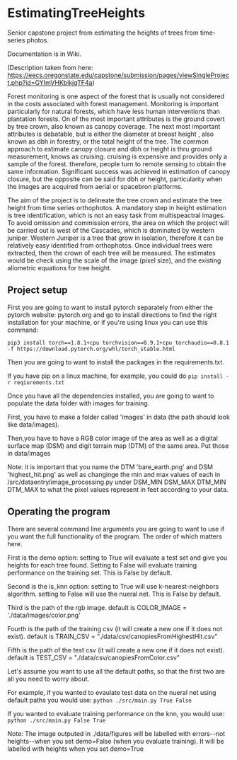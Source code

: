 # EstimatingTreeHeights
Senior capstone project from estimating the heights of trees from time-series photos.

Documentation is in Wiki.

(Description taken from here: https://eecs.oregonstate.edu/capstone/submission/pages/viewSingleProject.php?id=GYImVHKbikjqTF4a)


  Forest monitoring is one aspect of the forest that is usually not considered in the costs associated with forest management. Monitoring is important particularly for natural forests, which have less human interventions than plantation forests. On of the most important attributes is the ground covert by tree crown, also known as canopy coverage. The next most important attributes is debatable, but is either the diameter at breast height , also known as dbh in forestry, or the total height of the tree. The common approach to estimate canopy closure and dbh or height is thru ground measurement, knows as cruising. cruising is expensive and provides only a sample of the forest. therefore, people turn to remote sensing to obtain the same information. Significant success was achieved in estimation of canopy closure, but the opposite can be said for dbh or height, particularity when the images are acquired from aerial or spacebron platforms.
  
  
  The aim of the project is to delineate the tree crown and estimate the tree height from time series orthophotos. A mandatory step in height estimation is tree identification, which is not an easy task from multispeactral images. To avoid omission and commission errors, the area on which the project will be carried out is west of the Cascades, which is dominated by western juniper. Western Juniper is a tree that grow in isolation, therefore it can be relatively easy identified from orthophotos. Once individual trees were extracted, then the crown of each tree will be measured. The estimates would be check using the scale of the image (pixel size), and the existing allometric equations for tree height.

## Project setup
First you are going to want to install pytorch separately from either the pytorch website: pytorch.org and go to install directions to find the right installation for your machine, or if you're using linux you can use this command: 

`pip3 install torch==1.8.1+cpu torchvision==0.9.1+cpu torchaudio==0.8.1 -f https://download.pytorch.org/whl/torch_stable.html`

Then you are going to want to install the packages in the requirements.txt.

If you have pip on a linux machine, for example, you could do `pip install -r reqiurements.txt`

Once you have all the dependencies installed, you are going to want to populate the data folder with images for training.

First, you have to make a folder called 'images' in data (the path should look like data/images).

Then,you have to have a RGB color image of the area as well as a digital surface map (DSM) and digit terrain map (DTM) of the same area. Put those in data/images

Note: it is important that you name the DTM 'bare_earth.png' and DSM 'highest_hit.png' as well as changinge the min and max values of each in /src/dataentry/image_processing.py under DSM_MIN DSM_MAX DTM_MIN DTM_MAX to what the pixel values represent in feet according to your data.

## Operating the program
There are several command line arguments you are going to want to use if you want the full functionality of the program. The order of which matters here.

First is the demo option: setting to True will evaluate a test set and give you heights for each tree found. Setting to False will evaluate training performance on the training set. This is False by default.

Second is the is_knn option: setting to True will use k-nearest-neighbors algorithm. setting to False will use the nueral net. This is False by default.

Third is the path of the rgb image. default is COLOR_IMAGE = './data/images/color.png'

Fourth is the path of the training csv (it will create a new one if it does not exist). default is TRAIN_CSV = "./data/csv/canopiesFromHighestHit.csv"

Fifth is the path of the test csv (it will create a new one if it does not exist). default is TEST_CSV = "./data/csv/canopiesFromColor.csv"


Let's assume you want to use all the default paths, so that the first two are all you need to worry about.

For example, if you wanted to evaulate test data on the nueral net using default paths you would use: `python ./src/main.py True False`

If you wanted to evaluate training performance on the knn, you would use: `python ./src/main.py False True`

Note: The image outputed in ./data/figures will be labelled with errors--not heights--when you set demo=False (when you evaluate training). It will be labelled with heights when you set demo=True

